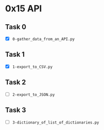 # 0x15 API

## Task 0
- [x] `0-gather_data_from_an_API.py`

## Task 1
- [x] `1-export_to_CSV.py`

## Task 2
- [ ] `2-export_to_JSON.py`

## Task 3
- [ ] `3-dictionary_of_list_of_dictionaries.py`
